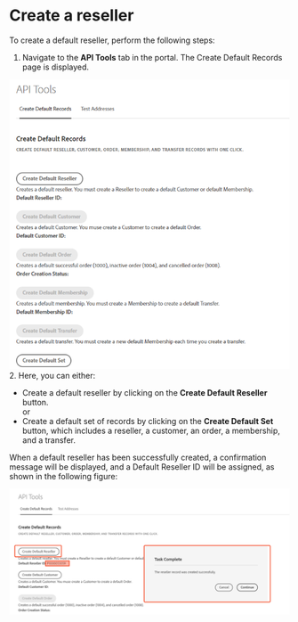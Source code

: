 # Create a reseller

To create a default reseller, perform the following steps:

1. Navigate to the **API Tools** tab in the portal. The Create Default Records page is displayed.

![Create Default Records page](../image/create_default.png)
2. Here, you can either:

- Create a default reseller by clicking on the **Create Default Reseller** button. <br /> or <br />
- Create a default set of records by clicking on the **Create Default Set** button, which includes a reseller, a customer, an order, a membership, and a transfer.

When a default reseller has been successfully created, a confirmation message will be displayed, and a Default Reseller ID will be assigned, as shown in the following figure:

![Default Reseller creation through Sandbox Portal](../image/default_reseller.md.png)
